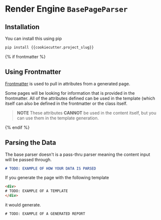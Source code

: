 # Render Engine `BasePageParser`

## Installation
You can install this using pip

```sh
pip install {{cookiecutter.project_slug}}
```
{% if frontmatter %}
## Using Frontmatter

[Frontmatter](https://github.com/eyeseast/python-frontmatter) is used to pull in attributes from a generated page.

Some pages will be looking for information that is provided in the frontmatter. All of the attributes defined can be used in the template (which itself can also be defined in the frontmatter or the class itself.

> **NOTE**
> These attributes **CANNOT** be used in the content itself, but you can use them in the template generation.

{% endif %}

## Parsing the Data

The base parser doesn't is a pass-thru parser meaning the content input will be passed through.

```md
# TODO: EXAMPLE OF HOW YOUR DATA IS PARSED
```

If you generate the page with the following template

```html
<div>
# TODO: EXAMPLE OF A TEMPLATE
</div>
```

it would generate.

```html
# TODO: EXAMPLE OF A GENERATED REPORT
```
